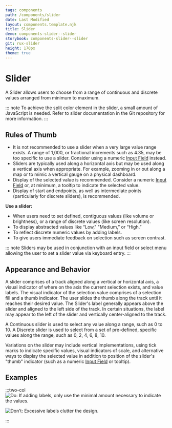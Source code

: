 ```yaml
---
tags: components
path: /components/slider
date: Last Modified
layout: components.template.njk
title: Slider
demo: components-slider--slider
storybook: components-slider--slider
git: rux-slider
height: 170px
theme: true
---
```


# Slider

A Slider allows users to choose from a range of continuous and discrete values arranged from minimum to maximum.

::: note
To achieve the split color element in the slider, a small amount of JavaScript is needed. Refer to slider documentation in the Git repository for more information.
:::

## Rules of Thumb

- It is not recommended to use a slider when a very large value range exists. A range of 1,000, or fractional increments such as 4.35, may be too specific to use a slider. Consider using a numeric [Input Field](/components/input-field) instead.
- Sliders are typically used along a horizontal axis but may be used along a vertical axis when appropriate. For example, zooming in or out along a map or to mimic a vertical gauge on a physical dashboard.
- Display of the selected value is recommended. Consider a numeric [Input Field](/components/input-field) or, at minimum, a tooltip to indicate the selected value.
- Display of start and endpoints, as well as intermediate points (particularly for discrete sliders), is recommended.

**Use a slider:**

- When users need to set defined, contiguous values (like volume or brightness), or a range of discrete values (like screen resolution).
- To display abstracted values like “Low," "Medium,” or “High.”
- To reflect discrete numeric values by adding labels.
- To give users immediate feedback on selection such as screen contrast.

::: note
Sliders may be used in conjunction with an input field or select menu allowing the user to set a slider value via keyboard entry.
:::

## Appearance and Behavior

A slider comprises of a track aligned along a vertical or horizontal axis, a visual indicator of where on the axis the current selection exists, and value labels. The visual indicator of the selection value comprises of a selection fill and a thumb indicator. The user slides the thumb along the track until it reaches their desired value. The Slider's label generally appears above the slider and aligned to the left side of the track. In certain situations, the label may appear to the left of the slider and vertically center-aligned to the track.

A Continuous slider is used to select any value along a range, such as 0 to 10. A Discrete slider is used to select from a set of pre-defined, specific values along the range, such as 0, 2, 4, 6, 8, 10.

Variations on the slider may include vertical implementations, using tick marks to indicate specific values, visual indicators of scale, and alternative ways to display the selected value in addition to position of the slider's "thumb" indicator (such as a numeric [Input Field](/components/input-field) or tooltip).


## Examples

:::two-col
![Do: If adding labels, only use the minimal amount necessary to indicate the values.](/img/components/slider-do-1.png "Do: If adding labels, only use the minimal amount necessary to indicate the values.")

![Don’t: Excessive labels clutter the design.](/img/components/slider-dont-1.png "Don’t: Excessive labels clutter the design.")

:::
